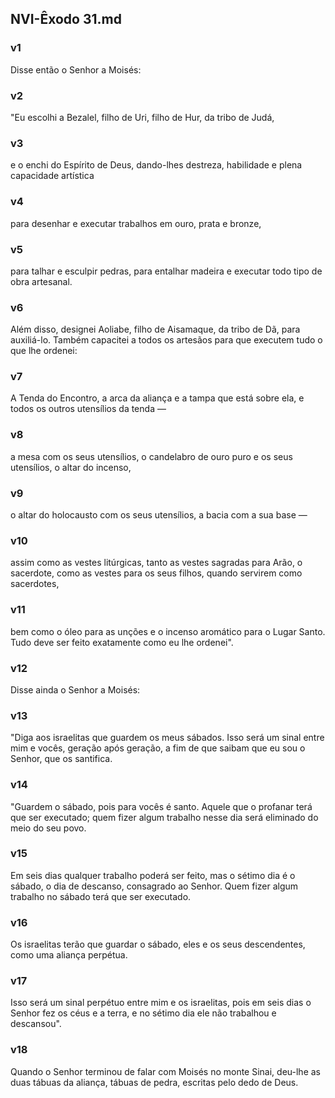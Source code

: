 ## NVI-Êxodo 31.md
### v1
 Disse então o Senhor a Moisés:
### v2
 "Eu escolhi a Bezalel, filho de Uri, filho de Hur, da tribo de Judá,
### v3
 e o enchi do Espírito de Deus, dando-lhes destreza, habilidade e plena capacidade artística
### v4
 para desenhar e executar trabalhos em ouro, prata e bronze,
### v5
 para talhar e esculpir pedras, para entalhar madeira e executar todo tipo de obra artesanal.
### v6
 Além disso, designei Aoliabe, filho de Aisamaque, da tribo de Dã, para auxiliá-lo. Também capacitei a todos os artesãos para que executem tudo o que lhe ordenei:
### v7
 A Tenda do Encontro, a arca da aliança e a tampa que está sobre ela, e todos os outros utensílios da tenda —
### v8
 a mesa com os seus utensílios, o candelabro de ouro puro e os seus utensílios, o altar do incenso,
### v9
 o altar do holocausto com os seus utensílios, a bacia com a sua base —
### v10
 assim como as vestes litúrgicas, tanto as vestes sagradas para Arão, o sacerdote, como as vestes para os seus filhos, quando servirem como sacerdotes,
### v11
 bem como o óleo para as unções e o incenso aromático para o Lugar Santo. Tudo deve ser feito exatamente como eu lhe ordenei".
### v12
 Disse ainda o Senhor a Moisés:
### v13
 "Diga aos israelitas que guardem os meus sábados. Isso será um sinal entre mim e vocês, geração após geração, a fim de que saibam que eu sou o Senhor, que os santifica.
### v14
 "Guardem o sábado, pois para vocês é santo. Aquele que o profanar terá que ser executado; quem fizer algum trabalho nesse dia será eliminado do meio do seu povo.
### v15
 Em seis dias qualquer trabalho poderá ser feito, mas o sétimo dia é o sábado, o dia de descanso, consagrado ao Senhor. Quem fizer algum trabalho no sábado terá que ser executado.
### v16
 Os israelitas terão que guardar o sábado, eles e os seus descendentes, como uma aliança perpétua.
### v17
 Isso será um sinal perpétuo entre mim e os israelitas, pois em seis dias o Senhor fez os céus e a terra, e no sétimo dia ele não trabalhou e descansou".
### v18
 Quando o Senhor terminou de falar com Moisés no monte Sinai, deu-lhe as duas tábuas da aliança, tábuas de pedra, escritas pelo dedo de Deus.
